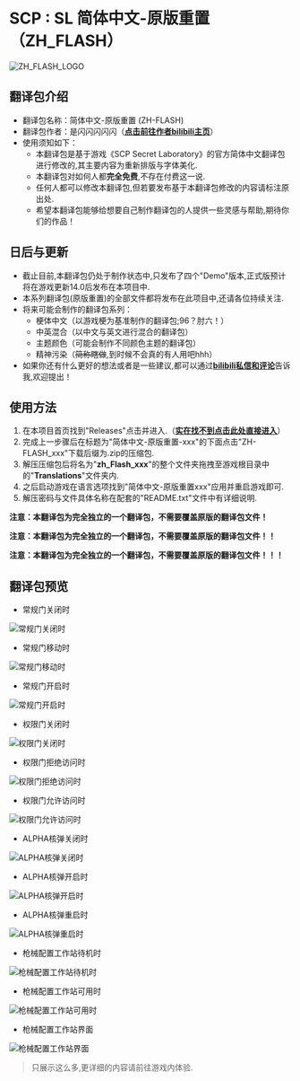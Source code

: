 # SCP : SL 简体中文-原版重置（ZH_FLASH）

![ZH_FLASH_LOGO](https://i0.hdslb.com/bfs/article/ccff23fda491a9650a30b50df6d4bbc7545576624.png@1256w_1256h_!web-article-pic.avif)

## 翻译包介绍

- 翻译包名称：简体中文-原版重置 (ZH-FLASH)
- 翻译包作者：是闪闪闪闪闪（**[点击前往作者bilibili主页](https://space.bilibili.com/545576624)**）
- 使用须知如下：
  - 本翻译包是基于游戏《SCP Secret Laboratory》的官方简体中文翻译包进行修改的,其主要内容为重新排版与字体美化.
  - 本翻译包对如何人都**完全免费**,不存在付费这一说.
  - 任何人都可以修改本翻译包,但若要发布基于本翻译包修改的内容请标注原出处.
  - 希望本翻译包能够给想要自己制作翻译包的人提供一些灵感与帮助,期待你们的作品！
  
## 日后与更新

- 截止目前,本翻译包仍处于制作状态中,只发布了四个"Demo"版本,正式版预计将在游戏更新14.0后发布在本项目中.
- 本系列翻译包(原版重置)的全部文件都将发布在此项目中,还请各位持续关注.
- 将来可能会制作的翻译包系列：
  - 梗体中文（以游戏梗为基准制作的翻译包;96？肘六！）
  - 中英混合（以中文与英文进行混合的翻译包）
  - 主题颜色（可能会制作不同颜色主题的翻译包）
  - 精神污染（~~简称瞎做~~,到时候不会真的有人用吧hhh）
- 如果你还有什么更好的想法或者是一些建议,都可以通过[**bilibili私信和评论**](https://space.bilibili.com/545576624)告诉我,欢迎提出！

## 使用方法

1. 在本项目首页找到"Releases"点击并进入.（**[实在找不到点击此处直接进入](https://github.com/ShanFlash/SCP-SL_zh_Flash/releases)**）
2. 完成上一步骤后在标题为"简体中文-原版重置-xxx"的下面点击"ZH-FLASH_xxx"下载后缀为.zip的压缩包.
3. 解压压缩包后将名为"**zh_Flash_xxx**"的整个文件夹拖拽至游戏根目录中的"**Translations**"文件夹内.
4. 之后启动游戏在语言选项找到"简体中文-原版重置xxx"应用并重启游戏即可.
5. 解压密码与文件具体名称在配套的"README.txt"文件中有详细说明.

**注意：本翻译包为完全独立的一个翻译包，不需要覆盖原版的翻译包文件！**

**注意：本翻译包为完全独立的一个翻译包，不需要覆盖原版的翻译包文件！！**

**注意：本翻译包为完全独立的一个翻译包，不需要覆盖原版的翻译包文件！！！**

## 翻译包预览

- 常规门关闭时

![常规门关闭时](https://i0.hdslb.com/bfs/article/f272d2389726799ebbe823c16e513121545576624.png@1256w_708h_!web-article-pic.avif)

- 常规门移动时

![常规门移动时](https://i0.hdslb.com/bfs/article/e425dfc74b428c023cbc929ffa8aca44545576624.png@1256w_708h_!web-article-pic.avif)

- 常规门开启时

![常规门开启时](https://i0.hdslb.com/bfs/article/6cbf5f93e5e3f11b013354f037014643545576624.png@1256w_708h_!web-article-pic.avif)

- 权限门关闭时

![权限门关闭时](https://i0.hdslb.com/bfs/article/0d184bbf977de8e922bacbd9dcae046d545576624.png@1256w_708h_!web-article-pic.avif)

- 权限门拒绝访问时

![权限门拒绝访问时](https://i0.hdslb.com/bfs/article/b5d324557ce13cae4f67d0e4ffacedaa545576624.png@1256w_708h_!web-article-pic.avif)

- 权限门允许访问时

![权限门允许访问时](https://i0.hdslb.com/bfs/article/feff5c703b35b405ecfff7f137df743c545576624.png@1256w_708h_!web-article-pic.avif)

- ALPHA核弹关闭时

![ALPHA核弹关闭时](https://i0.hdslb.com/bfs/article/77afad8f76fb65726b50a8cded0bc8ad545576624.png@1256w_708h_!web-article-pic.avif)

- ALPHA核弹开启时

![ALPHA核弹开启时](https://i0.hdslb.com/bfs/article/6b49c7463f861ebb4b3cbc1113b6104f545576624.png@1256w_708h_!web-article-pic.avif)

- ALPHA核弹重启时

![ALPHA核弹重启时](https://i0.hdslb.com/bfs/article/0b15141356ca4302a8b2896018c2d400545576624.png@1256w_708h_!web-article-pic.avif)

- 枪械配置工作站待机时

![枪械配置工作站待机时](https://i0.hdslb.com/bfs/article/d577b81410e7111a3333d8a22988a49a545576624.png@1256w_708h_!web-article-pic.avif)

- 枪械配置工作站可用时

![枪械配置工作站可用时](https://i0.hdslb.com/bfs/article/08cffa250728e0b4312529a9be0356d1545576624.png@1256w_708h_!web-article-pic.avif)

- 枪械配置工作站界面

![枪械配置工作站界面](https://i0.hdslb.com/bfs/article/784fb2e9f890e18df9c0ed3e526b78c1545576624.png@1256w_708h_!web-article-pic.avif)
> 只展示这么多,更详细的内容请前往游戏内体验.




